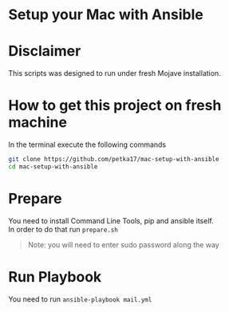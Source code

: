 Setup your Mac with Ansible
===

# Disclaimer
This scripts was designed to run under fresh Mojave installation.

# How to get this project on fresh machine 
In the terminal execute the following commands
```bash
git clone https://github.com/petka17/mac-setup-with-ansible
cd mac-setup-with-ansible
```
# Prepare
You need to install Command Line Tools, pip and ansible itself.  
In order to do that run `prepare.sh`
> Note: you will need to enter sudo password along the way

# Run Playbook
You need to run
`ansible-playbook mail.yml`
